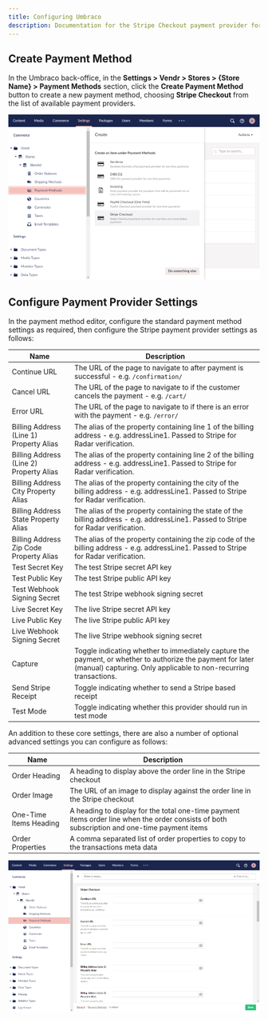 ```yaml
---
title: Configuring Umbraco
description: Documentation for the Stripe Checkout payment provider for Vendr, the eCommerce solution for Umbraco v8+
---
```


## Create Payment Method

In the Umbraco back-office, in the **Settings > Vendr > Stores > {Store Name} > Payment Methods** section, click the **Create Payment Method** button to create a new payment method, choosing **Stripe Checkout** from the list of available payment providers.

![Create Payment Method](/media/screenshots/stripe/umbraco_create_payment_method2.png)

## Configure Payment Provider Settings

In the payment method editor, configure the standard payment method settings as required, then configure the Stripe payment provider settings as follows:

| Name | Description |
| ---- | ----------- |
| Continue URL | The URL of the page to navigate to after payment is successful - e.g. `/confirmation/` |
| Cancel URL | The URL of the page to navigate to if the customer cancels the payment - e.g. `/cart/` |
| Error URL | The URL of the page to navigate to if there is an error with the payment - e.g. `/error/` |
| Billing Address (Line 1) Property Alias | The alias of the property containing line 1 of the billing address - e.g. addressLine1. Passed to Stripe for Radar verification. |
| Billing Address (Line 2) Property Alias | The alias of the property containing line 2 of the billing address - e.g. addressLine1. Passed to Stripe for Radar verification. |
| Billing Address City Property Alias | The alias of the property containing the city of the billing address - e.g. addressLine1. Passed to Stripe for Radar verification. |
| Billing Address State Property Alias | The alias of the property containing the state of the billing address - e.g. addressLine1. Passed to Stripe for Radar verification. |
| Billing Address Zip Code Property Alias | The alias of the property containing the zip code of the billing address - e.g. addressLine1. Passed to Stripe for Radar verification. |
| Test Secret Key | The test Stripe secret API key |
| Test Public Key | The test Stripe public API key |
| Test Webhook Signing Secret | The test Stripe webhook signing secret |
| Live Secret Key | The live Stripe secret API key |
| Live Public Key | The live Stripe public API key |
| Live Webhook Signing Secret | The live Stripe webhook signing secret |
| Capture | Toggle indicating whether to immediately capture the payment, or whether to authorize the payment for later (manual) capturing. Only applicable to non-recurring transactions. |
| Send Stripe Receipt | Toggle indicating whether to send a Stripe based receipt |
| Test Mode | Toggle indicating whether this provider should run in test mode |

An addition to these core settings, there are also a number of optional advanced settings you can configure as follows:

| Name | Description |
| ---- | ----------- |
| Order Heading | A heading to display above the order line in the Stripe checkout |
| Order Image | The URL of an image to display against the order line in the Stripe checkout |
| One-Time Items Heading | A heading to display for the total one-time payment items order line when the order consists of both subscription and one-time payment items |
| Order Properties | A comma separated list of order properties to copy to the transactions meta data |

![Create Payment Provider Settings](/media/screenshots/stripe/umbraco_configure_stripe_settings2.png)
